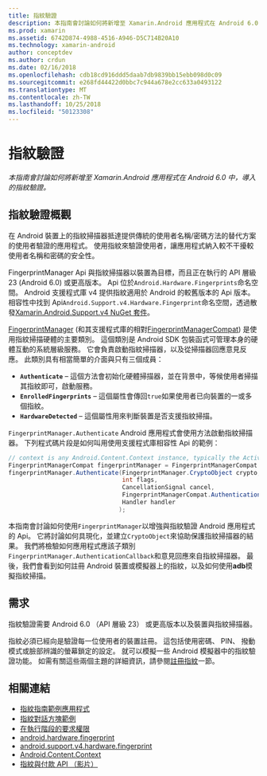 ```yaml
---
title: 指紋驗證
description: 本指南會討論如何將新增至 Xamarin.Android 應用程式在 Android 6.0 中，導入的指紋驗證。
ms.prod: xamarin
ms.assetid: 6742D874-4988-4516-A946-D5C714B20A10
ms.technology: xamarin-android
author: conceptdev
ms.author: crdun
ms.date: 02/16/2018
ms.openlocfilehash: cdb18cd916ddd5daab7db9839bb15ebb098d0c09
ms.sourcegitcommit: e268fd44422d0bbc7c944a678e2cc633a0493122
ms.translationtype: MT
ms.contentlocale: zh-TW
ms.lasthandoff: 10/25/2018
ms.locfileid: "50123308"
---
```

# <a name="fingerprint-authentication"></a>指紋驗證

_本指南會討論如何將新增至 Xamarin.Android 應用程式在 Android 6.0 中，導入的指紋驗證。_


## <a name="fingerprint-authentication-overview"></a>指紋驗證概觀

在 Android 裝置上的指紋掃描器抵達提供傳統的使用者名稱/密碼方法的替代方案的使用者驗證的應用程式。 使用指紋來驗證使用者，讓應用程式納入較不干擾較使用者名稱和密碼的安全性。

FingerprintManager Api 與指紋掃描器以裝置為目標，而且正在執行的 API 層級 23 (Android 6.0) 或更高版本。 Api 位於`Android.Hardware.Fingerprints`命名空間。 Android 支援程式庫 v4 提供指紋適用於 Android 的較舊版本的 Api 版本。 相容性中找到 Api`Android.Support.v4.Hardware.Fingerprint`命名空間，透過散發[Xamarin.Android.Support.v4 NuGet 套件](https://www.nuget.org/packages/Xamarin.Android.Support.v4/)。

[FingerprintManager](http://developer.android.com/reference/android/hardware/fingerprint/FingerprintManager.html) (和其支援程式庫的相對[FingerprintManagerCompat](http://developer.android.com/reference/android/support/v4/hardware/fingerprint/FingerprintManagerCompat.html)) 是使用指紋掃描硬體的主要類別。 這個類別是 Android SDK 包裝函式可管理本身的硬體互動的系統層級服務。 它會負責啟動指紋掃描器，以及從掃描器回應意見反應。 此類別具有相當簡單的介面與只有三個成員：

* **`Authenticate`** &ndash; 這個方法會初始化硬體掃描器，並在背景中，等候使用者掃描其指紋即可，啟動服務。
* **`EnrolledFingerprints`** &ndash; 這個屬性會傳回`true`如果使用者已向裝置的一或多個指紋。
* **`HardwareDetected`** &ndash; 這個屬性用來判斷裝置是否支援指紋掃描。

`FingerprintManager.Authenticate` Android 應用程式會使用方法啟動指紋掃描器。 下列程式碼片段是如何叫用使用支援程式庫相容性 Api 的範例：

```csharp
// context is any Android.Content.Context instance, typically the Activity 
FingerprintManagerCompat fingerprintManager = FingerprintManagerCompat.From(context);
fingerprintManager.Authenticate(FingerprintManager.CryptoObject crypto,
                                int flags,
                                CancellationSignal cancel,
                                FingerprintManagerCompat.AuthenticationCallback callback,
                                Handler handler
                               );
```

本指南會討論如何使用`FingerprintManager`以增強與指紋驗證 Android 應用程式的 Api。 它將討論如何具現化，並建立`CryptoObject`來協助保護指紋掃描器的結果。 我們將檢驗如何應用程式應該子類別`FingerprintManager.AuthenticationCallback`和意見回應來自指紋掃描器。 最後，我們會看到如何註冊 Android 裝置或模擬器上的指紋，以及如何使用**adb**模擬指紋掃描。

## <a name="requirements"></a>需求

指紋驗證需要 Android 6.0 （API 層級 23） 或更高版本以及裝置與指紋掃描器。 

指紋必須已經向是驗證每一位使用者的裝置註冊。 這包括使用密碼、 PIN、 撥動模式或臉部辨識的螢幕鎖定的設定。 就可以模擬一些 Android 模擬器中的指紋驗證功能。  如需有關這些兩個主題的詳細資訊，請參閱[註冊指紋](enrolling-fingerprint.md)一節。 






## <a name="related-links"></a>相關連結

- [指紋指南範例應用程式](https://developer.xamarin.com/samples/monodroid/FingerprintGuide/)
- [指紋對話方塊範例](https://developer.xamarin.com/samples/monodroid/android-m/FingerprintDialog/)
- [在執行階段的要求權限](http://developer.android.com/training/permissions/requesting.html)
- [android.hardware.fingerprint](http://developer.android.com/reference/android/hardware/fingerprint/package-summary.html)
- [android.support.v4.hardware.fingerprint](http://developer.android.com/reference/android/support/v4/hardware/fingerprint/package-summary.html)
- [Android.Content.Context](https://developer.xamarin.com/api/type/Android.Content.Context/)
- [指紋與付款 API （影片）](https://youtu.be/VOn7VrTRlA4)
